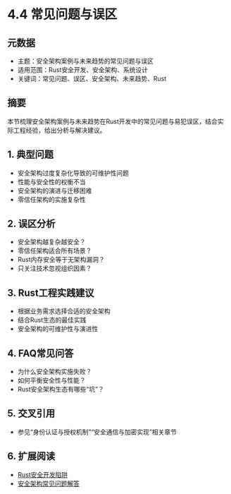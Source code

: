 # 4.4 常见问题与误区

## 元数据

- 主题：安全架构案例与未来趋势的常见问题与误区
- 适用范围：Rust安全开发、安全架构、系统设计
- 关键词：常见问题、误区、安全架构、未来趋势、Rust

## 摘要

本节梳理安全架构案例与未来趋势在Rust开发中的常见问题与易犯误区，结合实际工程经验，给出分析与解决建议。

## 1. 典型问题

- 安全架构过度复杂化导致的可维护性问题
- 性能与安全性的权衡不当
- 安全架构的演进与迁移困难
- 零信任架构的实施复杂性

## 2. 误区分析

- 安全架构越复杂越安全？
- 零信任架构适合所有场景？
- Rust内存安全等于无架构漏洞？
- 只关注技术忽视组织因素？

## 3. Rust工程实践建议

- 根据业务需求选择合适的安全架构
- 结合Rust生态的最佳实践
- 安全架构的可维护性与演进性

## 4. FAQ常见问答

- 为什么安全架构实施失败？
- 如何平衡安全性与性能？
- Rust安全架构生态有哪些“坑”？

## 5. 交叉引用

- 参见“身份认证与授权机制”“安全通信与加密实现”相关章节

## 6. 扩展阅读

- [Rust安全开发陷阱](https://rust-lang.github.io/rust-clippy/master/)
- [安全架构常见问题解答](https://www.nist.gov/cyberframework)
